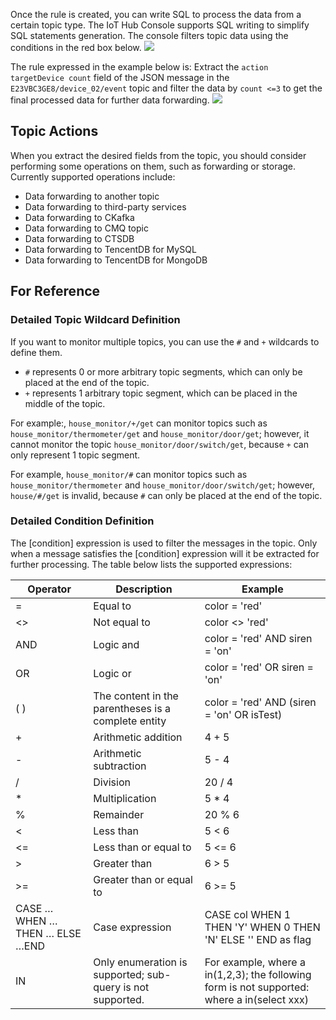 [//]: # (chinagitpath:XXXXX)

Once the rule is created, you can write SQL to process the data from a certain topic type. The IoT Hub Console supports SQL writing to simplify SQL statements generation. The console filters topic data using the  conditions in the red box below.
![](https://main.qcloudimg.com/raw/4a9e8f0f4731648d1613e55380511266.png)

The rule expressed in the example below is:
Extract the ```action targetDevice count``` field of the JSON message in the ```E23VBC3GE8/device_02/event``` topic and filter the data by ```count <=3``` to get the final processed data for further data forwarding.
![](https://main.qcloudimg.com/raw/bdeab8841c4f62434bb925fecfd27a00.png)

## Topic Actions
When you extract the desired fields from the topic, you should consider performing some operations on them, such as forwarding or storage. Currently supported operations include:
- Data forwarding to another topic
- Data forwarding to third-party services
- Data forwarding to CKafka
- Data forwarding to CMQ topic
- Data forwarding to CTSDB
- Data forwarding to TencentDB for MySQL
- Data forwarding to TencentDB for MongoDB

## For Reference

### Detailed Topic Wildcard Definition

If you want to monitor multiple topics, you can use the ```#``` and ```+``` wildcards to define them.
 - ```#``` represents 0 or more arbitrary topic segments, which can only be placed at the end of the topic.
 - ```+``` represents 1 arbitrary topic segment, which can be placed in the middle of the topic.

For example:, ```house_monitor/+/get```
can monitor topics such as ```house_monitor/thermometer/get``` and ```house_monitor/door/get```;
however, it cannot monitor the topic ```house_monitor/door/switch/get```, because ```+``` can only represent 1 topic segment.

For example, ```house_monitor/#```
can monitor topics such as ```house_monitor/thermometer``` and ```house_monitor/door/switch/get```;
however, ```house/#/get``` is invalid, because ```#``` can only be placed at the end of the topic.

### Detailed Condition Definition
The [condition] expression is used to filter the messages in the topic. Only when a message satisfies the [condition] expression will it be extracted for further processing. The table below lists the supported expressions:

| Operator | Description | Example |
|---|---|---|
|= | Equal to | color = 'red'|
| <> | Not equal to | color <> 'red' |
| AND | Logic and | color = 'red' AND siren = 'on' |
| OR | Logic or | color = 'red' OR siren = 'on' |
| ( ) | The content in the parentheses is a complete entity | color = 'red' AND (siren = 'on' OR isTest) |
|+ | Arithmetic addition | 4 + 5 |
| - | Arithmetic subtraction | 5 - 4 |
| / | Division | 20 / 4 |
|* | Multiplication | 5 * 4 |
| % | Remainder | 20 % 6 |
| < | Less than | 5 < 6 |
| <= | Less than or equal to | 5 <= 6 |
| > | Greater than | 6 > 5 |
| >= | Greater than or equal to | 6 >= 5 |
| CASE … WHEN … THEN … ELSE …END | Case expression | CASE col WHEN 1 THEN 'Y' WHEN 0 THEN 'N' ELSE '' END as flag|
| IN | Only enumeration is supported; sub-query is not supported. | For example, where a in(1,2,3); the following form is not supported: where a in(select xxx) |

